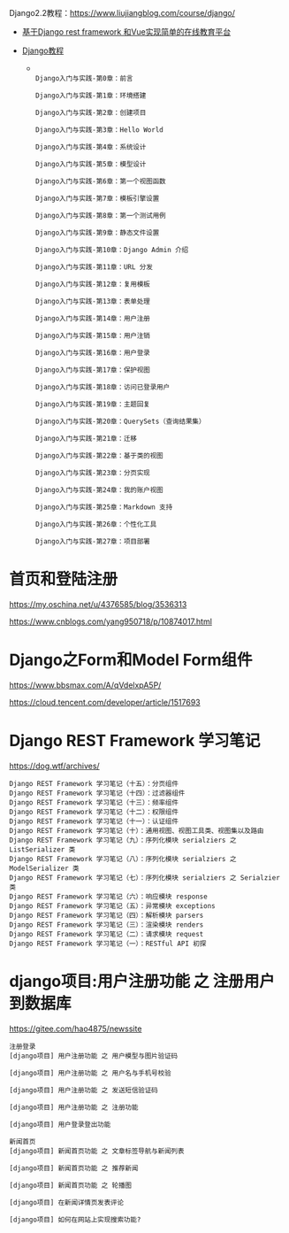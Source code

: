 

Django2.2教程：https://www.liujiangblog.com/course/django/



- [基于Django rest framework 和Vue实现简单的在线教育平台](https://www.cnblogs.com/yxiaodao/p/10018624.html)

- [Django教程](https://foofish.net/category/djangojiao-cheng.html)

  - ```
    
    Django入门与实践-第0章：前言
    
    Django入门与实践-第1章：环境搭建
    
    Django入门与实践-第2章：创建项目
    
    Django入门与实践-第3章：Hello World
    
    Django入门与实践-第4章：系统设计
    
    Django入门与实践-第5章：模型设计
    
    Django入门与实践-第6章：第一个视图函数
    
    Django入门与实践-第7章：模板引擎设置
    
    Django入门与实践-第8章：第一个测试用例
    
    Django入门与实践-第9章：静态文件设置
    
    Django入门与实践-第10章：Django Admin 介绍
    
    Django入门与实践-第11章：URL 分发
    
    Django入门与实践-第12章：复用模板
    
    Django入门与实践-第13章：表单处理
    
    Django入门与实践-第14章：用户注册
    
    Django入门与实践-第15章：用户注销
    
    Django入门与实践-第16章：用户登录
    
    Django入门与实践-第17章：保护视图
    
    Django入门与实践-第18章：访问已登录用户
    
    Django入门与实践-第19章：主题回复
    
    Django入门与实践-第20章：QuerySets（查询结果集）
    
    Django入门与实践-第21章：迁移
    
    Django入门与实践-第22章：基于类的视图
    
    Django入门与实践-第23章：分页实现
    
    Django入门与实践-第24章：我的账户视图
    
    Django入门与实践-第25章：Markdown 支持
    
    Django入门与实践-第26章：个性化工具
    
    Django入门与实践-第27章：项目部署
    ```




# 首页和登陆注册

https://my.oschina.net/u/4376585/blog/3536313

https://www.cnblogs.com/yang950718/p/10874017.html



# Django之Form和Model Form组件

https://www.bbsmax.com/A/qVdelxpA5P/

https://cloud.tencent.com/developer/article/1517693



# Django REST Framework 学习笔记

https://dog.wtf/archives/

```
Django REST Framework 学习笔记（十五）：分页组件
Django REST Framework 学习笔记（十四）：过滤器组件
Django REST Framework 学习笔记（十三）：频率组件
Django REST Framework 学习笔记（十二）：权限组件
Django REST Framework 学习笔记（十一）：认证组件
Django REST Framework 学习笔记（十）：通用视图、视图工具类、视图集以及路由
Django REST Framework 学习笔记（九）：序列化模块 serialziers 之 ListSerializer 类
Django REST Framework 学习笔记（八）：序列化模块 serialziers 之 ModelSerializer 类
Django REST Framework 学习笔记（七）：序列化模块 serialziers 之 Serialzier 类
Django REST Framework 学习笔记（六）：响应模块 response
Django REST Framework 学习笔记（五）：异常模块 exceptions
Django REST Framework 学习笔记（四）：解析模块 parsers
Django REST Framework 学习笔记（三）：渲染模块 renders
Django REST Framework 学习笔记（二）：请求模块 request
Django REST Framework 学习笔记（一）：RESTful API 初探
```



# django项目:用户注册功能 之 注册用户到数据库

https://gitee.com/hao4875/newssite

```
注册登录
[django项目] 用户注册功能 之 用户模型与图片验证码

[django项目] 用户注册功能 之 用户名与手机号校验

[django项目] 用户注册功能 之 发送短信验证码

[django项目] 用户注册功能 之 注册功能

[django项目] 用户登录登出功能

新闻首页
[django项目] 新闻首页功能 之 文章标签导航与新闻列表

[django项目] 新闻首页功能 之 推荐新闻

[django项目] 新闻首页功能 之 轮播图

[django项目] 在新闻详情页发表评论

[django项目] 如何在网站上实现搜索功能?
```

